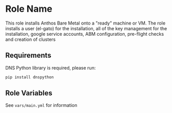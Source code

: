 Role Name
=========

This role installs Anthos Bare Metal onto a "ready" machine or VM. The role installs a user (el-gato) for the installation, all of the key management for the installation, google service accounts, ABM configuration, pre-flight checks and creation of clusters

Requirements
------------

DNS Python library is required, please run:

```bash
pip install dnspython
```

Role Variables
--------------

See `vars/main.yml` for information
